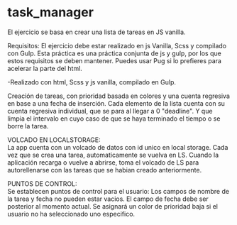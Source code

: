 # task_manager

El ejercicio se basa en crear una lista de tareas en JS vanilla.

Requisitos:
El ejercicio debe estar realizado en js Vanilla, Scss y compilado con Gulp.
Esta práctica es una práctica conjunta de js y gulp, por los que estos requisitos se deben mantener.
Puedes usar Pug si lo prefieres para acelerar la parte del html.

-Realizado con html, Scss y js vanilla, compilado en Gulp.

Creación de tareas, con prioridad basada en colores y una cuenta regresiva en base a una fecha de inserción.
Cada elemento de la lista cuenta con su cuenta regresiva individual, que se para al llegar a 0 "deadline".
Y que limpia el intervalo en cuyo caso de que se haya terminado el tiempo o se borre la tarea.

VOLCADO EN LOCALSTORAGE:  
  La app cuenta con un volcado de datos con id unico en local storage.
Cada vez que se crea una tarea, automaticamente se vuelva en LS.
Cuando la aplicación recarga o vuelve a abrirse, toma el volcado de LS
para autorellenarse con las tareas que se habian creado anteriormente.

PUNTOS DE CONTROL:  
  Se establecen puntos de control para el usuario:
Los campos de nombre de la tarea y fecha no pueden estar vacios.
El campo de fecha debe ser posterior al momento actual.
Se asignará un color de prioridad baja si el usuario no ha seleccionado uno especifico.
